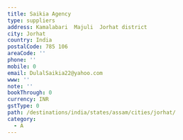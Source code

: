```yaml
---
title: Saikia Agency
type: suppliers
address: Kamalabari  Majuli  Jorhat district
city: Jorhat
country: India
postalCode: 785 106
areaCode: ''
phone: ''
mobile: 0
email: DulalSaikia22@yahoo.com
www: ''
note: ''
bookThrough: 0
currency: INR
gstType: 0
path: /destinations/india/states/assam/cities/jorhat/
category:
  - A
---
```


